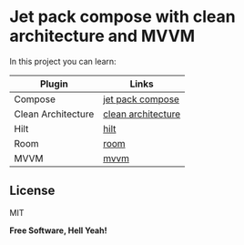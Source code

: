 # Jet pack compose with clean architecture and MVVM
In this project you can learn:

| Plugin | Links |
| ------ | ------ |
| Compose | [jet pack compose][PlDb] |
| Clean Architecture | [clean architecture][PlGh] |
| Hilt | [hilt][hilt] |
| Room | [room][room] |
| MVVM | [mvvm][mvvm] |


## License

MIT

**Free Software, Hell Yeah!**

[//]: # (These are reference links used in the body of this note and get stripped out when the markdown processor does its job. There is no need to format nicely because it shouldn't be seen. Thanks SO - http://stackoverflow.com/questions/4823468/store-comments-in-markdown-syntax)


   [PlDb]: <https://developer.android.com/jetpack/compose?gclid=EAIaIQobChMI8uHo_PH58gIVYoBQBh1xgAvFEAAYASAAEgI1nfD_BwE&gclsrc=aw.ds>
   [PlGh]: <https://blog.cleancoder.com/uncle-bob/2012/08/13/the-clean-architecture.html>
   [hilt]: <https://developer.android.com/training/dependency-injection/hilt-android?hl=es-419>
   [room]: <https://developer.android.com/training/data-storage/room>
   [mvvm]: <https://en.wikipedia.org/wiki/Model%E2%80%93view%E2%80%93viewmodel>
